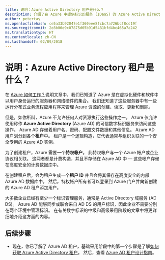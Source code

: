 ```yaml
---
title: 说明：Azure Active Directory 租户是什么？
description: 介绍了在 Azure 中提供标识即服务 (IDaaS) 的 Azure Active Directory 的内部运行
author: petertay
ms.openlocfilehash: ce5a33b92047e1f360eee8fcbc7a726bcf8cd19f
ms.sourcegitcommit: 2e8b06e9c07875d65b91d5431bfd4bc465a7a242
ms.translationtype: HT
ms.contentlocale: zh-CN
ms.lasthandoff: 02/09/2018
---
```

# <a name="explainer-what-is-an-azure-active-directory-tenant"></a>说明：Azure Active Directory 租户是什么？

在 [Azure 如何工作？](azure-explainer.md)说明文章中，我们已知道了 Azure 是在虚拟化硬件和软件中以用户身份运行的服务器和网络硬件的集合。 我们还知道了这些服务器中有一些运行分布式业务流程应用程序来管理 Azure 资源的创建、读取、更新和删除。

但是，如你所料，Azure 不允许任何人对资源执行这些操作之一。 Azure 仅允许使用称作 **Azure Active Directory** (Azure AD) 的可信数字标识服务来访问这些操作。 Azure AD 存储着用户名、密码、配置文件数据和其他信息。 Azure AD 用户划分到各个**租户**中。 租户是一个逻辑构造，它代表通常与组织关联的一个安全专用的 Azure AD 实例。

为了创建租户，Azure 需要一个**特权帐户**。 此特权帐户与一个 Azure 帐户或企业协议相关联。 这两者都是计费构造，并且不存储在 Azure AD 中 &mdash; 这些帐户存储在高度安全的计费数据库中。 

在创建租户后，会为租户生成一个**租户 ID** 并且会将其保存在高度安全的内部 Azure AD 数据库中。 然后，特权帐户所有者可以登录到 Azure 门户并向新创建的 Azure AD 租户添加用户。 

大多数企业已经有至少一个标识管理服务，通常是 Active Directory 域服务 (AD DS)。 Azure AD 能够同步或联合来自 AD DS 的用户标识，因此企业不需要分别在两个环境中管理标识。 在有关数字标识的中级和高级采用阶段的文章中将更详细地介绍这方面的内容。

## <a name="next-steps"></a>后续步骤

* 现在，你已了解了 Azure AD 租户，基础采用阶段中的第一个步骤是了解[如何获取 Azure Active Directory 租户][how-to-get-aad-tenant]。 然后，查看 [Azure AD 租户设计指南](tenant.md)。

<!-- Links -->
[how-to-get-aad-tenant]: /azure/active-directory/develop/active-directory-howto-tenant?toc=/azure/architecture/cloud-adoption-guide/toc.json